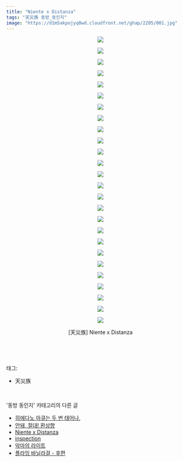 ```yaml
---
title: "Niente x Distanza"
tags: "天災族 동방_동인지"
image: "https://d1m5akpojyq0wd.cloudfront.net/ghap/2205/001.jpg"
---
```

<div class="article">
<p style="text-align: center; clear: none; float: none;"><img src="{{ site.imgserver6 }}/ghap/2205/001.jpg"/></p>
<p style="text-align: center; clear: none; float: none;"><img src="{{ site.imgserver6 }}/ghap/2205/002.jpg"/></p>
<p style="text-align: center; clear: none; float: none;"><img src="{{ site.imgserver6 }}/ghap/2205/003.jpg"/></p>
<p style="text-align: center; clear: none; float: none;"><img src="{{ site.imgserver6 }}/ghap/2205/004.jpg"/></p>
<p style="text-align: center; clear: none; float: none;"><img src="{{ site.imgserver6 }}/ghap/2205/005.jpg"/></p>
<p style="text-align: center; clear: none; float: none;"><img src="{{ site.imgserver6 }}/ghap/2205/006.jpg"/></p>
<p style="text-align: center; clear: none; float: none;"><img src="{{ site.imgserver6 }}/ghap/2205/007.jpg"/></p>
<p style="text-align: center; clear: none; float: none;"><img src="{{ site.imgserver6 }}/ghap/2205/008.jpg"/></p>
<p style="text-align: center; clear: none; float: none;"><img src="{{ site.imgserver6 }}/ghap/2205/009.jpg"/></p>
<p style="text-align: center; clear: none; float: none;"><img src="{{ site.imgserver6 }}/ghap/2205/010.jpg"/></p>
<p style="text-align: center; clear: none; float: none;"><img src="{{ site.imgserver6 }}/ghap/2205/011.jpg"/></p>
<p style="text-align: center; clear: none; float: none;"><img src="{{ site.imgserver6 }}/ghap/2205/012.jpg"/></p>
<p style="text-align: center; clear: none; float: none;"><img src="{{ site.imgserver6 }}/ghap/2205/013.jpg"/></p>
<p style="text-align: center; clear: none; float: none;"><img src="{{ site.imgserver6 }}/ghap/2205/014.jpg"/></p>
<p style="text-align: center; clear: none; float: none;"><img src="{{ site.imgserver6 }}/ghap/2205/015.jpg"/></p>
<p style="text-align: center; clear: none; float: none;"><img src="{{ site.imgserver6 }}/ghap/2205/016.jpg"/></p>
<p style="text-align: center; clear: none; float: none;"><img src="{{ site.imgserver6 }}/ghap/2205/017.jpg"/></p>
<p style="text-align: center; clear: none; float: none;"><img src="{{ site.imgserver6 }}/ghap/2205/018.jpg"/></p>
<p style="text-align: center; clear: none; float: none;"><img src="{{ site.imgserver6 }}/ghap/2205/019.jpg"/></p>
<p style="text-align: center; clear: none; float: none;"><img src="{{ site.imgserver6 }}/ghap/2205/020.jpg"/></p>
<p style="text-align: center; clear: none; float: none;"><img src="{{ site.imgserver6 }}/ghap/2205/021.jpg"/></p>
<p style="text-align: center; clear: none; float: none;"><img src="{{ site.imgserver6 }}/ghap/2205/022.jpg"/></p>
<p style="text-align: center; clear: none; float: none;"><img src="{{ site.imgserver6 }}/ghap/2205/023.jpg"/></p>
<p style="text-align: center; clear: none; float: none;"><img src="{{ site.imgserver6 }}/ghap/2205/024.jpg"/></p>
<p style="text-align: center; clear: none; float: none;"><img src="{{ site.imgserver6 }}/ghap/2205/025.jpg"/></p>
<p style="text-align: center; clear: none; float: none;"><img src="{{ site.imgserver6 }}/ghap/2205/026.jpg"/></p>
<p style="text-align: center; clear: none; float: none;">[天災族] Niente x Distanza</p>
<p><br/></p>
</div><br/>
<div class="tagTrail">
<p>태그: </p>
<ul>
<li>天災族</li>
</ul>
</div><br/>
<div class="another">
<p>'동방 동인지' 카테고리의 다른 글</p>
<ul>
<li><a href="/ghap_2208">히에다노 아큐는 두 번 태어나,</a></li>
<li><a href="/ghap_2207">안돼, 절대! 환상향</a></li>
<li><a href="/ghap_2205">Niente x Distanza</a></li>
<li><a href="/ghap_2204">inspection</a></li>
<li><a href="/ghap_2203">악마의 라이트</a></li>
<li><a href="/ghap_2202">플라잉 바닐라걸 - 후편</a></li>
</ul>
</div><br/>
<div class="cb_module cb_fluid">
<div class="cb_wrt cb_profile">
</div><!-- commentList close -->
</div><br/>
